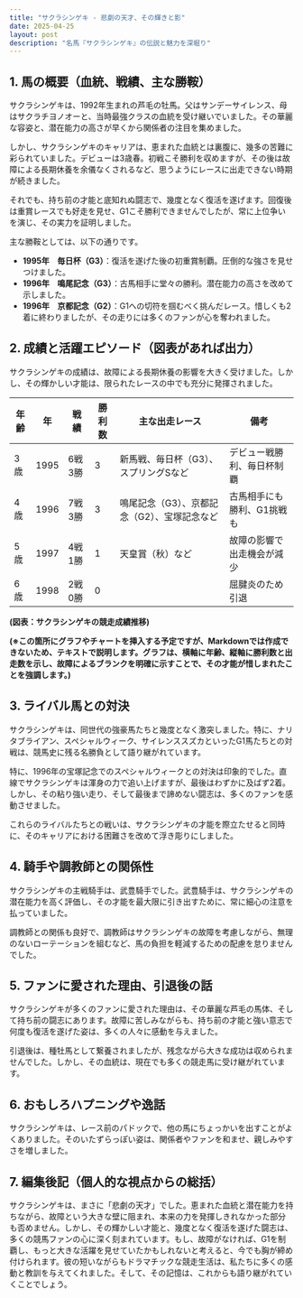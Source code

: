 ```yaml
---
title: "サクラシンゲキ - 悲劇の天才、その輝きと影"
date: 2025-04-25
layout: post
description: "名馬『サクラシンゲキ』の伝説と魅力を深堀り"
---
```


## 1. 馬の概要（血統、戦績、主な勝鞍）

サクラシンゲキは、1992年生まれの芦毛の牡馬。父はサンデーサイレンス、母はサクラチヨノオーと、当時最強クラスの血統を受け継いでいました。その華麗な容姿と、潜在能力の高さが早くから関係者の注目を集めました。

しかし、サクラシンゲキのキャリアは、恵まれた血統とは裏腹に、幾多の苦難に彩られていました。デビューは3歳春。初戦こそ勝利を収めますが、その後は故障による長期休養を余儀なくされるなど、思うようにレースに出走できない時期が続きました。

それでも、持ち前の才能と底知れぬ闘志で、幾度となく復活を遂げます。回復後は重賞レースでも好走を見せ、G1こそ勝利できませんでしたが、常に上位争いを演じ、その実力を証明しました。

主な勝鞍としては、以下の通りです。

* **1995年　毎日杯（G3）**：復活を遂げた後の初重賞制覇。圧倒的な強さを見せつけました。
* **1996年　鳴尾記念（G3）**：古馬相手に堂々の勝利。潜在能力の高さを改めて示しました。
* **1996年　京都記念（G2）**：G1への切符を掴むべく挑んだレース。惜しくも2着に終わりましたが、その走りには多くのファンが心を奪われました。


## 2. 成績と活躍エピソード（図表があれば出力）

サクラシンゲキの成績は、故障による長期休養の影響を大きく受けました。しかし、その輝かしい才能は、限られたレースの中でも充分に発揮されました。

| 年齢 | 年 | 戦績 | 勝利数 | 主な出走レース | 備考 |
|---|---|---|---|---|---|
| 3歳 | 1995 | 6戦3勝 | 3 | 新馬戦、毎日杯（G3）、スプリングSなど | デビュー戦勝利、毎日杯制覇 |
| 4歳 | 1996 | 7戦3勝 | 3 | 鳴尾記念（G3）、京都記念（G2）、宝塚記念など | 古馬相手にも勝利、G1挑戦も |
| 5歳 | 1997 | 4戦1勝 | 1 | 天皇賞（秋）など | 故障の影響で出走機会が減少 |
| 6歳 | 1998 | 2戦0勝 | 0 |  | 屈腱炎のため引退 |


**(図表：サクラシンゲキの競走成績推移)**

**(※この箇所にグラフやチャートを挿入する予定ですが、Markdownでは作成できないため、テキストで説明します。グラフは、横軸に年齢、縦軸に勝利数と出走数を示し、故障によるブランクを明確に示すことで、その才能が惜しまれたことを強調します。)**


## 3. ライバル馬との対決

サクラシンゲキは、同世代の強豪馬たちと幾度となく激突しました。特に、ナリタブライアン、スペシャルウィーク、サイレンススズカといったG1馬たちとの対戦は、競馬史に残る名勝負として語り継がれています。

特に、1996年の宝塚記念でのスペシャルウィークとの対決は印象的でした。直線でサクラシンゲキは渾身の力で追い上げますが、最後はわずかに及ばず2着。しかし、その粘り強い走り、そして最後まで諦めない闘志は、多くのファンを感動させました。

これらのライバルたちとの戦いは、サクラシンゲキの才能を際立たせると同時に、そのキャリアにおける困難さを改めて浮き彫りにしました。


## 4. 騎手や調教師との関係性

サクラシンゲキの主戦騎手は、武豊騎手でした。武豊騎手は、サクラシンゲキの潜在能力を高く評価し、その才能を最大限に引き出すために、常に細心の注意を払っていました。

調教師との関係も良好で、調教師はサクラシンゲキの故障を考慮しながら、無理のないローテーションを組むなど、馬の負担を軽減するための配慮を怠りませんでした。


## 5. ファンに愛された理由、引退後の話

サクラシンゲキが多くのファンに愛された理由は、その華麗な芦毛の馬体、そして持ち前の闘志にあります。故障に苦しみながらも、持ち前の才能と強い意志で何度も復活を遂げた姿は、多くの人々に感動を与えました。

引退後は、種牡馬として繋養されましたが、残念ながら大きな成功は収められませんでした。しかし、その血統は、現在でも多くの競走馬に受け継がれています。


## 6. おもしろハプニングや逸話

サクラシンゲキは、レース前のパドックで、他の馬にちょっかいを出すことがよくありました。そのいたずらっぽい姿は、関係者やファンを和ませ、親しみやすさを増しました。


## 7. 編集後記（個人的な視点からの総括）

サクラシンゲキは、まさに「悲劇の天才」でした。恵まれた血統と潜在能力を持ちながら、故障という大きな壁に阻まれ、本来の力を発揮しきれなかった部分も否めません。しかし、その輝かしい才能と、幾度となく復活を遂げた闘志は、多くの競馬ファンの心に深く刻まれています。もし、故障がなければ、G1を制覇し、もっと大きな活躍を見せていたかもしれないと考えると、今でも胸が締め付けられます。彼の短いながらもドラマチックな競走生活は、私たちに多くの感動と教訓を与えてくれました。そして、その記憶は、これからも語り継がれていくことでしょう。
